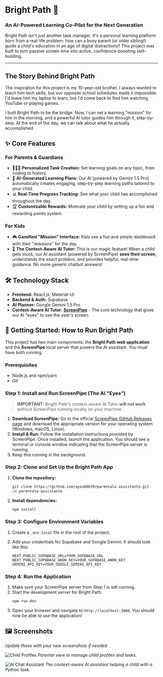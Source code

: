 # Bright Path 🚀

### An AI-Powered Learning Co-Pilot for the Next Generation

Bright Path isn't just another task manager. It's a personal learning platform born from a real-life problem: how can a busy parent (or older sibling!) guide a child's education in an age of digital distractions? This project was built to turn passive screen time into active, confidence-boosting skill-building.



---

## The Story Behind Bright Path

The inspiration for this project is my 10-year-old brother. I always wanted to teach him tech skills, but our opposite school schedules made it impossible. I'd leave him my laptop to learn, but I'd come back to find him watching YouTube or playing games.

I built Bright Path to be the bridge. Now, I can set a learning "mission" for him in the morning, and a powerful AI tutor guides him through it, step-by-step. At the end of the day, we can talk about what he actually accomplished.

## ✨ Core Features

### For Parents & Guardians
*   👨‍👩‍👧 **Personalized Task Creation:** Set learning goals on any topic, from coding to history.
*   🧠 **AI-Generated Learning Plans:** Our AI (powered by Gemini 1.5 Pro) automatically creates engaging, step-by-step learning paths tailored to your child.
*   📊 **Real-Time Progress Tracking:** See what your child has accomplished throughout the day.
*   🏆 **Customizable Rewards:** Motivate your child by setting up a fun and rewarding points system.

### For Kids
*   🎮 **Gamified "Mission" Interface:** Kids see a fun and simple dashboard with their "missions" for the day.
*   🤖 **The Context-Aware AI Tutor:** This is our magic feature! When a child gets stuck, our AI assistant (powered by ScreenPipe) **sees their screen**, understands the exact problem, and provides helpful, real-time guidance. No more generic chatbot answers!

## 🛠️ Technology Stack

*   **Frontend:** React.js, Material-UI
*   **Backend & Auth:** Supabase
*   **AI Planner:** Google Gemini 1.5 Pro
*   **Context-Aware AI Tutor:** [**ScreenPipe**](https://github.com/emil-ernerfeldt/screenpipe) - The core technology that gives our AI "eyes" to see the user's screen.

## 🚀 Getting Started: How to Run Bright Path

This project has two main components: the **Bright Path web application** and the **ScreenPipe** local server that powers the AI assistant. You must have both running.

### Prerequisites
*   Node.js and npm/yarn
*   Git

### Step 1: Install and Run ScreenPipe (The AI "Eyes")

> **IMPORTANT:** Bright Path's context-aware AI Tutor **will not work** without ScreenPipe running locally on your machine.

1.  **Download ScreenPipe:** Go to the official [ScreenPipe GitHub Releases page](https://github.com/emil-ernerfeldt/screenpipe/releases) and download the appropriate version for your operating system (Windows, macOS, Linux).
2.  **Install & Run:** Follow the installation instructions provided by ScreenPipe. Once installed, launch the application. You should see a terminal or console window indicating that the ScreenPipe server is running.
3.  Keep this running in the background.

### Step 2: Clone and Set Up the Bright Path App

1.  **Clone the repository:**
    ```bash
    git clone https://github.com/ayoub0030/parentale-assistante.git
    cd parentale-assistante
    ```

2.  **Install dependencies:**
    ```bash
    npm install
    ```

### Step 3: Configure Environment Variables

1.  Create a `.env.local` file in the root of the project.
2.  Add your credentials for Supabase and Google Gemini. It should look like this:

    ```env
    NEXT_PUBLIC_SUPABASE_URL=YOUR_SUPABASE_URL
    NEXT_PUBLIC_SUPABASE_ANON_KEY=YOUR_SUPABASE_ANON_KEY
    GEMINI_API_KEY=YOUR_GOOGLE_GEMINI_API_KEY
    ```

### Step 4: Run the Application

1.  Make sure your ScreenPipe server from Step 1 is still running.
2.  Start the development server for Bright Path:
    ```bash
    npm run dev
    ```
3.  Open your browser and navigate to `http://localhost:3000`. You should now be able to use the application!

## 🖼️ Screenshots

_Update these with your new screenshots if needed_

![Child Profiles](<link-to-your-screenshot-1.png>)
_Parental view to manage child profiles and tasks._

![AI Chat Assistant](<link-to-your-screenshot-2.png>)
_The context-aware AI assistant helping a child with a Python task._

